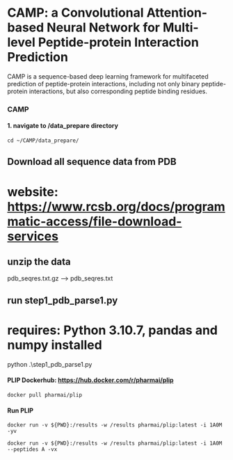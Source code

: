 # CAMP: a Convolutional Attention-based Neural Network for Multi-level Peptide-protein Interaction Prediction

CAMP is a sequence-based deep learning framework for multifaceted prediction of peptide-protein interactions, including not only binary peptide-protein interactions, but also corresponding peptide binding residues.

### CAMP
#### 1. navigate to /data_prepare directory  
```
cd ~/CAMP/data_prepare/
```

## Download all sequence data from PDB
# website: https://www.rcsb.org/docs/programmatic-access/file-download-services

## unzip the data

pdb_seqres.txt.gz --> pdb_seqres.txt

## run step1_pdb_parse1.py
# requires: Python 3.10.7, pandas and numpy installed

python .\step1_pdb_parse1.py

#### PLIP Dockerhub: https://hub.docker.com/r/pharmai/plip
```
docker pull pharmai/plip
```

#### Run PLIP
```
docker run -v ${PWD}:/results -w /results pharmai/plip:latest -i 1A0M -yv

docker run -v ${PWD}:/results -w /results pharmai/plip:latest -i 1A0M --peptides A -vx
```